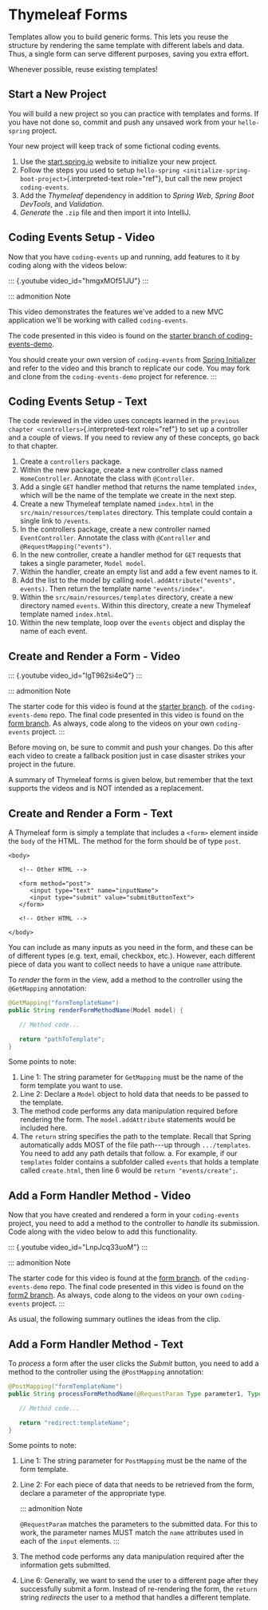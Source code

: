 # Thymeleaf Forms

Templates allow you to build generic forms. This lets you reuse the
structure by rendering the same template with different labels and data.
Thus, a single form can serve different purposes, saving you extra
effort.

Whenever possible, reuse existing templates!

## Start a New Project

You will build a new project so you can practice with templates and
forms. If you have not done so, commit and push any unsaved work from
your `hello-spring` project.

Your new project will keep track of some fictional coding events.

1.  Use the [start.spring.io](https://start.spring.io/) website to
    initialize your new project.
2.  Follow the steps you used to setup
    `hello-spring <initialize-spring-boot-project>`{.interpreted-text
    role="ref"}, but call the new project `coding-events`.
3.  Add the *Thymeleaf* dependency in addition to *Spring Web*, *Spring
    Boot DevTools*, and *Validation*.
4.  *Generate* the `.zip` file and then import it into IntelliJ.

## Coding Events Setup - Video

Now that you have `coding-events` up and running, add features to it by
coding along with the videos below:

::: {.youtube video_id="hmgxMOf51JU"}
:::

::: admonition
Note

This video demonstrates the features we\'ve added to a new MVC
application we\'ll be working with called `coding-events`.

The code presented in this video is found on the [starter branch of
coding-events-demo](https://github.com/LaunchCodeEducation/coding-events/tree/starter).

You should create your own version of `coding-events` from [Spring
Initializer](https://start.spring.io/) and refer to the video and this
branch to replicate our code. You may fork and clone from the
`coding-events-demo` project for reference.
:::

## Coding Events Setup - Text

The code reviewed in the video uses concepts learned in the
`previous chapter <controllers>`{.interpreted-text role="ref"} to set up
a controller and a couple of views. If you need to review any of these
concepts, go back to that chapter.

1.  Create a `controllers` package.
2.  Within the new package, create a new controller class named
    `HomeController`. Annotate the class with `@Controller`.
3.  Add a single `GET` handler method that returns the name templated
    `index`, which will be the name of the template we create in the
    next step.
4.  Create a new Thymeleaf template named `index.html` in the
    `src/main/resources/templates` directory. This template could
    contain a single link to `/events`.
5.  In the controllers package, create a new controller named
    `EventController`. Annotate the class with `@Controller` and
    `@RequestMapping("events")`.
6.  In the new controller, create a handler method for `GET` requests
    that takes a single parameter, `Model model`.
7.  Within the handler, create an empty list and add a few event names
    to it.
8.  Add the list to the model by calling
    `model.addAttribute("events", events)`. Then return the template
    name `"events/index"`.
9.  Within the `src/main/resources/templates` directory, create a new
    directory named `events`. Within this directory, create a new
    Thymeleaf template named `index.html`.
10. Within the new template, loop over the `events` object and display
    the name of each event.

## Create and Render a Form - Video

::: {.youtube video_id="lgT962si4eQ"}
:::

::: admonition
Note

The starter code for this video is found at the [starter
branch](https://github.com/LaunchCodeEducation/coding-events/tree/starter).
of the `coding-events-demo` repo. The final code presented in this video
is found on the [form
branch](https://github.com/LaunchCodeEducation/coding-events/tree/form).
As always, code along to the videos on your own `coding-events` project.
:::

Before moving on, be sure to commit and push your changes. Do this after
each video to create a fallback position just in case disaster strikes
your project in the future.

A summary of Thymeleaf forms is given below, but remember that the text
supports the videos and is NOT intended as a replacement.

## Create and Render a Form - Text

A Thymeleaf form is simply a template that includes a `<form>` element
inside the `body` of the HTML. The method for the form should be of type
`post`.

``` {.HTML linenos=""}
<body>

   <!-- Other HTML -->

   <form method="post">
      <input type="text" name="inputName">
      <input type="submit" value="submitButtonText">
   </form>

   <!-- Other HTML -->

</body>
```

You can include as many inputs as you need in the form, and these can be
of different types (e.g. text, email, checkbox, etc.). However, each
different piece of data you want to collect needs to have a unique
`name` attribute.

To *render* the form in the view, add a method to the controller using
the `@GetMapping` annotation:

``` {.java linenos=""}
@GetMapping("formTemplateName")
public String renderFormMethodName(Model model) {

   // Method code...

   return "pathToTemplate";
}
```

Some points to note:

1.  Line 1: The string parameter for `GetMapping` must be the name of
    the form template you want to use.
2.  Line 2: Declare a `Model` object to hold data that needs to be
    passed to the template.
3.  The method code performs any data manipulation required before
    rendering the form. The `model.addAttribute` statements would be
    included here.
4.  The `return` string specifies the path to the template. Recall that
    Spring automatically adds MOST of the file path\-\--up through
    `.../templates`. You need to add any path details that follow.
    a.  For example, if our `templates` folder contains a subfolder
        called `events` that holds a template called `create.html`, then
        line 6 would be `return "events/create";`.

## Add a Form Handler Method - Video

Now that you have created and rendered a form in your `coding-events`
project, you need to add a method to the controller to *handle* its
submission. Code along with the video below to add this functionality.

::: {.youtube video_id="LnpJcq33uoM"}
:::

::: admonition
Note

The starter code for this video is found at the [form
branch](https://github.com/LaunchCodeEducation/coding-events/tree/form).
of the `coding-events-demo` repo. The final code presented in this video
is found on the [form2
branch](https://github.com/LaunchCodeEducation/coding-events/tree/form2).
As always, code along to the videos on your own `coding-events` project.
:::

As usual, the following summary outlines the ideas from the clip.

## Add a Form Handler Method - Text

To *process* a form after the user clicks the *Submit* button, you need
to add a method to the controller using the `@PostMapping` annotation:

``` {.java linenos=""}
@PostMapping("formTemplateName")
public String processFormMethodName(@RequestParam Type parameter1, Type parameter2, ...) {

   // Method code...

   return "redirect:templateName";
}
```

Some points to note:

1.  Line 1: The string parameter for `PostMapping` must be the name of
    the form template.

2.  Line 2: For each piece of data that needs to be retrieved from the
    form, declare a parameter of the appropriate type.

    ::: admonition
    Note

    `@RequestParam` matches the parameters to the submitted data. For
    this to work, the parameter names MUST match the `name` attributes
    used in each of the `input` elements.
    :::

3.  The method code performs any data manipulation required after the
    information gets submitted.

4.  Line 6: Generally, we want to send the user to a different page
    after they successfully submit a form. Instead of re-rendering the
    form, the `return` string *redirects* the user to a method that
    handles a different template.

